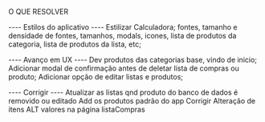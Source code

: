 O QUE RESOLVER

---- Estilos do aplicativo ----
	Estilizar Calculadora;
	fontes, tamanho e densidade de fontes, tamanhos, modals, icones, lista de  produtos da categoria, lista de produtos da lista, etc;

---- Avanço em UX ----
Dev produtos das categorias base, vindo de inicio;
Adicionar modal de confirmação antes de deletar lista de compras ou produto;
Adicionar opção de editar listas e produtos;

---- Corrigir ----
Atualizar as listas qnd produto do banco de dados é removido ou editado
Add os produtos padrão do app
Corrigir Alteração de itens ALT valores na página listaCompras